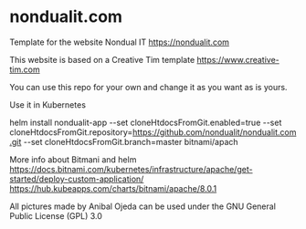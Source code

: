 # nondualit.com

Template for the website Nondual IT
https://nondualit.com

This website is based on a Creative Tim template https://www.creative-tim.com

You can use this repo for your own and change it as you want as is yours.

Use it in Kubernetes 

helm install nondualit-app --set cloneHtdocsFromGit.enabled=true --set cloneHtdocsFromGit.repository=https://github.com/nondualit/nondualit.com.git  --set cloneHtdocsFromGit.branch=master bitnami/apach

More info about Bitmani and helm
https://docs.bitnami.com/kubernetes/infrastructure/apache/get-started/deploy-custom-application/
https://hub.kubeapps.com/charts/bitnami/apache/8.0.1

All pictures made by Anibal Ojeda can be used under the GNU General Public License (GPL) 3.0